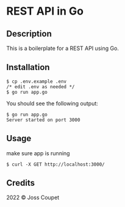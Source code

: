# REST API in Go

## Description

This is a boilerplate for a REST API using Go.

## Installation

```console
$ cp .env.example .env
/* edit .env as needed */
$ go run app.go 
```

You should see the following output:

```console
$ go run app.go
Server started on port 3000
```

## Usage

make sure app is running
```console
$ curl -X GET http://localhost:3000/
```

## Credits

2022 © Joss Coupet